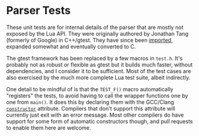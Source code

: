 Parser Tests
============

These unit tests are for internal details of the parser that are mostly
not exposed by the Lua API. They were originally authored by Jonathan
Tang (formerly of Google) in C++/gtest. They have since been [imported],
expanded somewhat and eventually converted to C.

The gtest framework has been replaced by a few macros in `test.h`. It's
probably not as robust or flexible as gtest but it builds much faster,
without dependencies, and I consider it to be sufficient. Most of the
test cases are also exercised by the much more complete Lua test suite,
albeit indirectly.

One detail to be mindful of is that the `TEST_F()` macro automatically
"registers" the tests, to avoid having to call the wrapper functions one
by one from `main()`. It does this by declaring them with the GCC/Clang
[`constructor`] attribute. Compilers that don't support this attribute
will currently just exit with an error message. Most other compilers do
have support for some form of automatic constructors though, and pull
requests to enable them here are welcome.


[imported]: https://gitlab.com/craigbarnes/lua-gumbo/commit/b17caf6f68671ede3de53a2d44c640bf13538684
[`constructor`]: https://gcc.gnu.org/onlinedocs/gcc/Common-Function-Attributes.html

